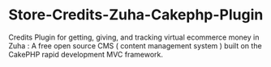 Store-Credits-Zuha-Cakephp-Plugin
=================================

Credits Plugin for getting, giving, and tracking virtual ecommerce money in Zuha : A free open source CMS ( content management system ) built on the CakePHP rapid development MVC framework.